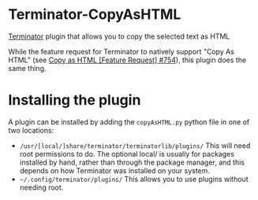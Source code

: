 # Terminator-CopyAsHTML
[Terminator](https://github.com/gnome-terminator/terminator) plugin that allows you to copy the selected text as HTML

While the feature request for Terminator to natively support "Copy As HTML" (see [Copy as HTML [Feature Request] #754](https://github.com/gnome-terminator/terminator/issues/754)), this plugin does the same thing.

# Installing the plugin
A plugin can be installed by adding the `copyAsHTML.py` python file in one of two locations:

- `/usr/[local/]share/terminator/terminatorlib/plugins/`
This will need root permissions to do. The optional local/ is usually for packages installed by hand, rather than through the package manager, and this depends on how Terminator was installed on your system.
- `~/.config/terminator/plugins/`
This allows you to use plugins without needing root.
